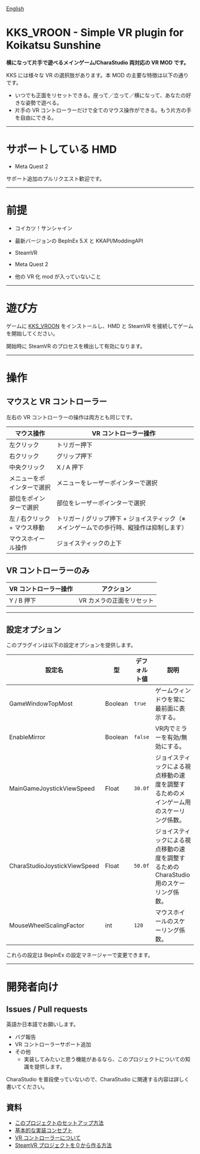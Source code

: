 [English](README.md)

# KKS_VROON - Simple VR plugin for Koikatsu Sunshine
**横になって片手で遊べるメインゲーム/CharaStudio 両対応の VR MOD です。**

KKS には様々な VR の選択肢があります。本 MOD の主要な特徴は以下の通りです。

- いつでも正面をリセットできる。座って／立って／横になって、あなたの好きな姿勢で遊べる。
- 片手の VR コントローラーだけで全てのマウス操作ができる。もう片方の手を自由にできる。

----

# サポートしている HMD
- Meta Quest 2

サポート追加のプルリクエスト歓迎です。

----

# 前提
- コイカツ！サンシャイン
- 最新バージョンの BepInEx 5.X と KKAPI/ModdingAPI
- SteamVR
- Meta Quest 2

- 他の VR 化 mod が入っていないこと

----

# 遊び方
ゲームに [KKS_VROON](https://github.com/toydev/KKS_VROON/releases) をインストールし、HMD と SteamVR を接続してゲームを開始してください。

開始時に SteamVR のプロセスを検出して有効になります。

----

# 操作
## マウスと VR コントローラー
左右の VR コントローラーの操作は両方とも同じです。

|マウス操作|VR コントローラー操作|
|----|----|
|左クリック|トリガー押下|
|右クリック|グリップ押下|
|中央クリック|X / A 押下|
|メニューをポインターで選択|メニューをレーザーポインターで選択|
|部位をポインターで選択|部位をレーザーポインターで選択|
|左 / 右クリック + マウス移動|トリガー / グリップ押下 + ジョイスティック（※メインゲームでの歩行時、縦操作は抑制します）|
|マウスホイール操作|ジョイスティックの上下|

## VR コントローラーのみ
|VR コントローラー操作|アクション|
|----|----|
|Y / B 押下|VR カメラの正面をリセット|

----

## 設定オプション
このプラグインは以下の設定オプションを提供します。

|設定名|型|デフォルト値|説明|
|----|----|----|----|
|GameWindowTopMost|Boolean|`true`|ゲームウィンドウを常に最前面に表示する。|
|EnableMirror|Boolean|`false`|VR内でミラーを有効/無効にする。|
|MainGameJoystickViewSpeed|Float|`30.0f`|ジョイスティックによる視点移動の速度を調整するためのメインゲーム用のスケーリング係数。|
|CharaStudioJoystickViewSpeed|Float|`50.0f`|ジョイスティックによる視点移動の速度を調整するための CharaStudio 用のスケーリング係数。|
|MouseWheelScalingFactor|int|`120`|マウスホイールのスケーリング係数。|

これらの設定は BepInEx の設定マネージャーで変更できます。

----

# 開発者向け
## Issues / Pull requests
英語か日本語でお願いします。

- バグ報告
- VR コントローラーサポート追加
- その他
  - 実装してみたいと思う機能があるなら、このプロジェクトについての知識を提供します。

CharaStudio を普段使っていないので、CharaStudio に関連する内容は詳しく書いてください。

## 資料
- [このプロジェクトのセットアップ方法](/docs/project/HOW_TO_CREATE_STEAMVR_PROJECT.md)
- [基本的な実装コンセプト](/docs/project/BASIC_IMPLEMENTATION_CONCEPTS.md)
- [VR コントローラーについて](/docs/project/ABOUT_VR_CONTROLLER.md)
- [SteamVR プロジェクトを０から作る方法](/docs/project/HOW_TO_CREATE_STEAMVR_PROJECT.md)
